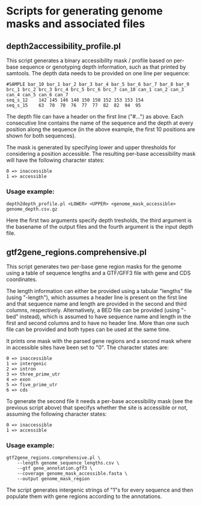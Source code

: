 # Scripts for generating genome masks and associated files
## depth2accessibility_profile.pl

This script generates a binary accessibility mask / profile based on per-base sequence or genotyping depth information, such as that printed by samtools. The depth data needs to be provided on one line per sequence:

    #SAMPLE bar_10 bar_1 bar_2 bar_3 bar_4 bar_5 bar_6 bar_7 bar_8 bar_9 brc_1 brc_2 brc_3 brc_4 brc_5 brc_6 brc_7 can_10 can_1 can_2 can_3 can_4 can_5 can_6 can_7
    seq_s_12    142 145 146 148 150 150 152 153 153 154
    seq_s_15    63  70  70  76  77  77  82  82  94  95

The depth file can have a header on the first line ("#...") as above. Each consecutive line contains the name of the sequence and the depth at every position along the sequence (in the above example, the first 10 positions are shown for both sequences).

The mask is generated by specifying lower and upper thresholds for considering a position accessible. The resulting per-base accessibility mask will have the following character states:

    0 => inaccessible
    1 => accessible

### Usage example:

    depth2depth_profile.pl <LOWER> <UPPER> <genome_mask_accessible> genome_depth.csv.gz

Here the first two arguments specify depth tresholds, the third argument is the basename of the output files and the fourth argument is the input depth file.

## gtf2gene_regions.comprehensive.pl

This script generates two per-base gene region masks for the genome using a table of sequence lengths and a GTF/GFF3 file with gene and CDS coordinates.

The length information can either be provided using a tabular "lengths" file (using "-length"), which assumes a header line is present on the first line and that sequence name and length are provided in the second and third columns, respectively. Alternatively, a BED file can be provided (using "-bed" instead), which is assumed to have sequence name and length in the first and second columns and to have no header line. More than one such file can be provided and both types can be used at the same time.

It prints one mask with the parsed gene regions and a second mask where in accessible sites have been set to "0". The character states are:

    0 => inaccessible
    1 => intergenic
    2 => intron
    3 => three_prime_utr
    4 => exon
    5 => five_prime_utr
    6 => cds

To generate the second file it needs a per-base accessibility mask (see the previous script above) that specifys whether the site is accessible or not, assuming the following character states:

    0 => inaccessible
    1 => accessible

### Usage example:

    gtf2gene_regions.comprehensive.pl \
        --length genome_sequence_lengths.csv \
        --gtf gene_annotation.gff3 \
        --coverage genome_mask_accessible.fasta \
        --output genome_mask_region

The script generates intergenic strings of "1"s for every sequence and then populate them with gene regions according to the annotations.
